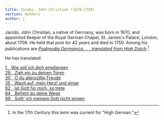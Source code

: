 ```yaml
---
title: Jacobi, John Christian (1670–1750)
section: Authors
author: j
---
```


Jacobi, John Christian, a native of Germany, was born in 1670, and appointed Keeper of the Royal German Chapel, St. James's Palace, London, about 1708. He held that post for 42 years and died in 1750. Among his publications are [*Psalmodia Germanica . . . translated from High Dutch*](/sources/psalmodia_germanica/).[^1] 

He has translated: 

[1&emsp;Wie soll ich dich empfangen](/hymns/001)  
[29&emsp;Zieh ein zu deinen Toren](/hymns/029)  
[30&emsp;O du allersüßte Freude](/hymns/030)  
[35&emsp;Wach auf, mein Herz! und singe](/hymns/035)  
[82&emsp;Ist Gott für mich, so trete](/hymns/082)  
[84&emsp;Befiehl du deine Wege](/hymns/084)  
[99&emsp;Sollt' ich meinem Gott nicht singen](/hymns/099)  

[^1]: In the 17th Century this term was current for "High German."

